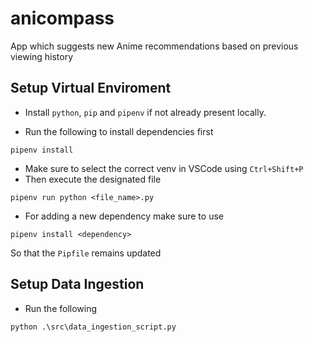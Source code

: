 # anicompass
App which suggests new Anime recommendations based on previous viewing history

## Setup Virtual Enviroment

* Install `python`, `pip` and `pipenv` if not already present locally.

* Run the following to install dependencies first
```
pipenv install
```
* Make sure to select the correct venv in VSCode using `Ctrl+Shift+P`
* Then execute the designated file
```
pipenv run python <file_name>.py
```
* For adding a new dependency make sure to use
```
pipenv install <dependency>
```
So that the `Pipfile` remains updated

## Setup Data Ingestion
* Run the following
```
python .\src\data_ingestion_script.py
```
